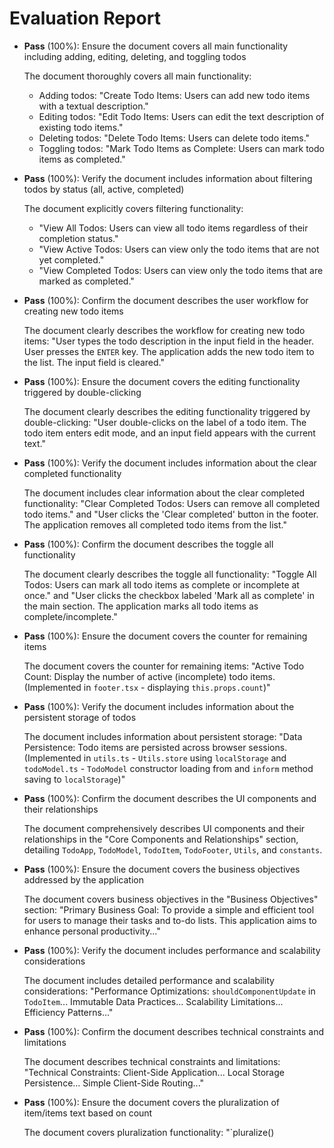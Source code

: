 # Evaluation Report

- **Pass** (100%): Ensure the document covers all main functionality including adding, editing, deleting, and toggling todos
  
  The document thoroughly covers all main functionality:
  - Adding todos: "Create Todo Items: Users can add new todo items with a textual description."
  - Editing todos: "Edit Todo Items: Users can edit the text description of existing todo items."
  - Deleting todos: "Delete Todo Items: Users can delete todo items."
  - Toggling todos: "Mark Todo Items as Complete: Users can mark todo items as completed."

- **Pass** (100%): Verify the document includes information about filtering todos by status (all, active, completed)
  
  The document explicitly covers filtering functionality:
  - "View All Todos: Users can view all todo items regardless of their completion status."
  - "View Active Todos: Users can view only the todo items that are not yet completed."
  - "View Completed Todos: Users can view only the todo items that are marked as completed."

- **Pass** (100%): Confirm the document describes the user workflow for creating new todo items
  
  The document clearly describes the workflow for creating new todo items:
  "User types the todo description in the input field in the header. User presses the `ENTER` key. The application adds the new todo item to the list. The input field is cleared."

- **Pass** (100%): Ensure the document covers the editing functionality triggered by double-clicking
  
  The document clearly describes the editing functionality triggered by double-clicking:
  "User double-clicks on the label of a todo item. The todo item enters edit mode, and an input field appears with the current text."

- **Pass** (100%): Verify the document includes information about the clear completed functionality
  
  The document includes clear information about the clear completed functionality:
  "Clear Completed Todos: Users can remove all completed todo items." and "User clicks the 'Clear completed' button in the footer. The application removes all completed todo items from the list."

- **Pass** (100%): Confirm the document describes the toggle all functionality
  
  The document clearly describes the toggle all functionality:
  "Toggle All Todos: Users can mark all todo items as complete or incomplete at once." and "User clicks the checkbox labeled 'Mark all as complete' in the main section. The application marks all todo items as complete/incomplete."

- **Pass** (100%): Ensure the document covers the counter for remaining items
  
  The document covers the counter for remaining items:
  "Active Todo Count: Display the number of active (incomplete) todo items. (Implemented in `footer.tsx` - displaying `this.props.count`)"

- **Pass** (100%): Verify the document includes information about the persistent storage of todos
  
  The document includes information about persistent storage:
  "Data Persistence: Todo items are persisted across browser sessions. (Implemented in `utils.ts` - `Utils.store` using `localStorage` and `todoModel.ts` - `TodoModel` constructor loading from and `inform` method saving to `localStorage`)"

- **Pass** (100%): Confirm the document describes the UI components and their relationships
  
  The document comprehensively describes UI components and their relationships in the "Core Components and Relationships" section, detailing `TodoApp`, `TodoModel`, `TodoItem`, `TodoFooter`, `Utils`, and `constants`.

- **Pass** (100%): Ensure the document covers the business objectives addressed by the application
  
  The document covers business objectives in the "Business Objectives" section:
  "Primary Business Goal: To provide a simple and efficient tool for users to manage their tasks and to-do lists. This application aims to enhance personal productivity..."

- **Pass** (100%): Verify the document includes performance and scalability considerations
  
  The document includes detailed performance and scalability considerations:
  "Performance Optimizations: `shouldComponentUpdate` in `TodoItem`... Immutable Data Practices... Scalability Limitations... Efficiency Patterns..."

- **Pass** (100%): Confirm the document describes technical constraints and limitations
  
  The document describes technical constraints and limitations:
  "Technical Constraints: Client-Side Application... Local Storage Persistence... Simple Client-Side Routing..."

- **Pass** (100%): Ensure the document covers the pluralization of item/items text based on count
  
  The document covers pluralization functionality:
  "`pluralize()